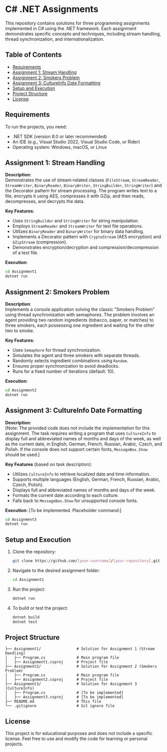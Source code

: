 # C# .NET Assignments

This repository contains solutions for three programming assignments implemented in C# using the .NET framework. Each assignment demonstrates specific concepts and techniques, including stream handling, thread synchronization, and internationalization.

## Table of Contents
- [Requirements](#requirements)
- [Assignment 1: Stream Handling](#assignment-1-stream-handling)
- [Assignment 2: Smokers Problem](#assignment-2-smokers-problem)
- [Assignment 3: CultureInfo Date Formatting](#assignment-3-cultureinfo-date-formatting)
- [Setup and Execution](#setup-and-execution)
- [Project Structure](#project-structure)
- [License](#license)

## Requirements
To run the projects, you need:
- .NET SDK (version 8.0 or later recommended)
- An IDE (e.g., Visual Studio 2022, Visual Studio Code, or Rider)
- Operating system: Windows, macOS, or Linux

## Assignment 1: Stream Handling
**Description**:  
Demonstrates the use of stream-related classes (`FileStream`, `StreamReader`, `StreamWriter`, `BinaryReader`, `BinaryWriter`, `StringBuilder`, `StringWriter`) and the Decorator pattern for stream processing. The program writes text to a file, encrypts it using AES, compresses it with GZip, and then reads, decompresses, and decrypts the data.

**Key Features**:
- Uses `StringBuilder` and `StringWriter` for string manipulation.
- Employs `StreamReader` and `StreamWriter` for text file operations.
- Utilizes `BinaryReader` and `BinaryWriter` for binary data handling.
- Implements a Decorator pattern with `CryptoStream` (AES encryption) and `GZipStream` (compression).
- Demonstrates encryption/decryption and compression/decompression of a text file.

**Execution**:
```bash
cd Assignment1
dotnet run
```

## Assignment 2: Smokers Problem
**Description**:  
Implements a console application solving the classic "Smokers Problem" using thread synchronization with semaphores. The problem involves an agent providing two random ingredients (tobacco, paper, or matches) to three smokers, each possessing one ingredient and waiting for the other two to smoke.

**Key Features**:
- Uses `Semaphore` for thread synchronization.
- Simulates the agent and three smokers with separate threads.
- Randomly selects ingredient combinations using `Random`.
- Ensures proper synchronization to avoid deadlocks.
- Runs for a fixed number of iterations (default: 10).

**Execution**:
```bash
cd Assignment2
dotnet run
```

## Assignment 3: CultureInfo Date Formatting
**Description**:  
[Note: The provided code does not include the implementation for this assignment. The task requires writing a program that uses `CultureInfo` to display full and abbreviated names of months and days of the week, as well as the current date, in English, German, French, Russian, Arabic, Czech, and Polish. If the console does not support certain fonts, `MessageBox.Show` should be used.]

**Key Features** (based on task description):
- Utilizes `CultureInfo` to retrieve localized date and time information.
- Supports multiple languages (English, German, French, Russian, Arabic, Czech, Polish).
- Displays full and abbreviated names of months and days of the week.
- Formats the current date according to each culture.
- Falls back to `MessageBox.Show` for unsupported console fonts.

**Execution**:
[To be implemented. Placeholder command:]
```bash
cd Assignment3
dotnet run
```

## Setup and Execution
1. Clone the repository:
   ```bash
   git clone https://github.com/[your-username]/[your-repository].git
   ```
2. Navigate to the desired assignment folder:
   ```bash
   cd Assignment1
   ```
3. Run the project:
   ```bash
   dotnet run
   ```
4. To build or test the project:
   ```bash
   dotnet build
   dotnet test
   ```

## Project Structure
```
├── Assignment1/                # Solution for Assignment 1 (Stream Handling)
│   ├── Program.cs              # Main program file
│   ├── Assignment1.csproj      # Project file
├── Assignment2/                # Solution for Assignment 2 (Smokers Problem)
│   ├── Program.cs              # Main program file
│   ├── Assignment2.csproj      # Project file
├── Assignment3/                # Solution for Assignment 3 (CultureInfo)
│   ├── Program.cs              # [To be implemented]
│   ├── Assignment3.csproj      # [To be implemented]
├── README.md                   # This file
└── .gitignore                  # Git ignore file
```

## License

This project is for educational purposes and does not include a specific license. Feel free to use and modify the code for learning or personal projects.

